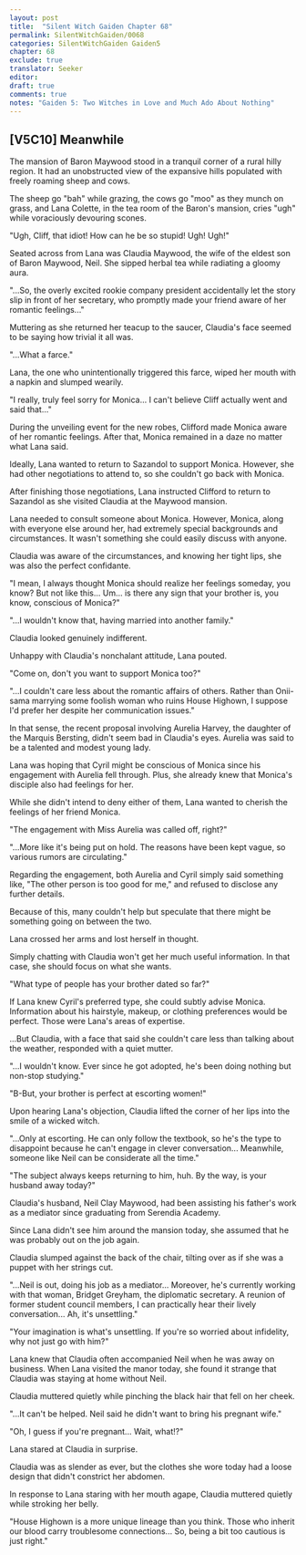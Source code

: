 ```yaml
---
layout: post
title:  "Silent Witch Gaiden Chapter 68"
permalink: SilentWitchGaiden/0068
categories: SilentWitchGaiden Gaiden5
chapter: 68
exclude: true
translator: Seeker
editor: 
draft: true
comments: true
notes: "Gaiden 5: Two Witches in Love and Much Ado About Nothing"
---
```

<h2>[V5C10] Meanwhile</h2>

The mansion of Baron Maywood stood in a tranquil corner of a rural hilly region. It had an unobstructed view of the expansive hills populated with freely roaming sheep and cows.

The sheep go "bah" while grazing, the cows go "moo" as they munch on grass, and Lana Colette, in the tea room of the Baron's mansion, cries "ugh" while voraciously devouring scones.

"Ugh, Cliff, that idiot! How can he be so stupid! Ugh! Ugh!"

Seated across from Lana was Claudia Maywood, the wife of the eldest son of Baron Maywood, Neil. She sipped herbal tea while radiating a gloomy aura.

"...So, the overly excited rookie company president accidentally let the story slip in front of her secretary, who promptly made your friend aware of her romantic feelings..."

Muttering as she returned her teacup to the saucer, Claudia's face seemed to be saying how trivial it all was.

"...What a farce."

Lana, the one who unintentionally triggered this farce, wiped her mouth with a napkin and slumped wearily.

"I really, truly feel sorry for Monica... I can't believe Cliff actually went and said that..."

During the unveiling event for the new robes, Clifford made Monica aware of her romantic feelings. After that, Monica remained in a daze no matter what Lana said.

Ideally, Lana wanted to return to Sazandol to support Monica. However, she had other negotiations to attend to, so she couldn't go back with Monica.

After finishing those negotiations, Lana instructed Clifford to return to Sazandol as she visited Claudia at the Maywood mansion.

Lana needed to consult someone about Monica. However, Monica, along with everyone else around her, had extremely special backgrounds and circumstances. It wasn't something she could easily discuss with anyone.

Claudia was aware of the circumstances, and knowing her tight lips, she was also the perfect confidante.

"I mean, I always thought Monica should realize her feelings someday, you know? But not like this... Um... is there any sign that your brother is, you know, conscious of Monica?"

"...I wouldn't know that, having married into another family."

Claudia looked genuinely indifferent.

Unhappy with Claudia's nonchalant attitude, Lana pouted.

"Come on, don't you want to support Monica too?"

"...I couldn't care less about the romantic affairs of others. Rather than Onii-sama marrying some foolish woman who ruins House Highown, I suppose I'd prefer her despite her communication issues."

In that sense, the recent proposal involving Aurelia Harvey, the daughter of the Marquis Bersting, didn't seem bad in Claudia's eyes. Aurelia was said to be a talented and modest young lady.

Lana was hoping that Cyril might be conscious of Monica since his engagement with Aurelia fell through. Plus, she already knew that Monica's disciple also had feelings for her.

While she didn't intend to deny either of them, Lana wanted to cherish the feelings of her friend Monica.

"The engagement with Miss Aurelia was called off, right?"

"...More like it's being put on hold. The reasons have been kept vague, so various rumors are circulating."

Regarding the engagement, both Aurelia and Cyril simply said something like, "The other person is too good for me," and refused to disclose any further details.

Because of this, many couldn't help but speculate that there might be something going on between the two.

Lana crossed her arms and lost herself in thought.

Simply chatting with Claudia won't get her much useful information. In that case, she should focus on what she wants.

"What type of people has your brother dated so far?"

If Lana knew Cyril's preferred type, she could subtly advise Monica. Information about his hairstyle, makeup, or clothing preferences would be perfect. Those were Lana's areas of expertise.

...But Claudia, with a face that said she couldn't care less than talking about the weather, responded with a quiet mutter.

"...I wouldn't know. Ever since he got adopted, he's been doing nothing but non-stop studying."

"B-But, your brother is perfect at escorting women!"

Upon hearing Lana's objection, Claudia lifted the corner of her lips into the smile of a wicked witch.

"...Only at escorting. He can only follow the textbook, so he's the type to disappoint because he can't engage in clever conversation... Meanwhile, someone like Neil can be considerate all the time."

"The subject always keeps returning to him, huh. By the way, is your husband away today?"

Claudia's husband, Neil Clay Maywood, had been assisting his father's work as a mediator since graduating from Serendia Academy.

Since Lana didn't see him around the mansion today, she assumed that he was probably out on the job again.

Claudia slumped against the back of the chair, tilting over as if she was a puppet with her strings cut.

"...Neil is out, doing his job as a mediator... Moreover, he's currently working with that woman, Bridget Greyham, the diplomatic secretary. A reunion of former student council members, I can practically hear their lively conversation... Ah, it's unsettling."

"Your imagination is what's unsettling. If you're so worried about infidelity, why not just go with him?"

Lana knew that Claudia often accompanied Neil when he was away on business. When Lana visited the manor today, she found it strange that Claudia was staying at home without Neil.

Claudia muttered quietly while pinching the black hair that fell on her cheek.

"...It can't be helped. Neil said he didn't want to bring his pregnant wife."

"Oh, I guess if you're pregnant... Wait, what!?"

Lana stared at Claudia in surprise.

Claudia was as slender as ever, but the clothes she wore today had a loose design that didn't constrict her abdomen.

In response to Lana staring with her mouth agape, Claudia muttered quietly while stroking her belly.

"House Highown is a more unique lineage than you think. Those who inherit our blood carry troublesome connections... So, being a bit too cautious is just right."





